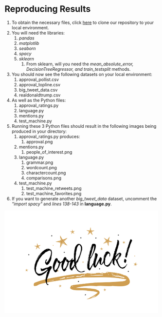 # Reproducing Results
1. To obtain the necessary files, click [here](https://github.com/jzli23/CSE163Project) to clone our repository to your local environment.
2. You will need the libraries:
    1. _pandas_
    2. _matplotlib_
    3. _seaborn_
    4. _spacy_
    5. _sklearn_
        1. From sklearn, will you need the _mean_absolute_error, DecisionTreeRegressor, and train_testsplit_ methods.
3. You should now see the following datasets on your local environment:
    1. approval_pollist.csv
    2. approval_topline.csv
    3. big_tweet_data.csv
    4. realdonaldtrump.csv
4. As well as the Python files:
    1. approval_ratings.py
    2. language.py
    3. mentions.py
    4. test_machine.py
5. Running these 3 Python files should result in the following images being produced in your directory:
    1. approval_ratings.py produces:
        1. approval.png
    2. mentions.py
        1. people_of_interest.png
    3. language.py
        1. grammar.png
        2. wordcount.png
        3. charactercount.png
        4. comparisons.png
    4. test_machine.py
        1. test_machine_retweets.png
        2. test_machine_favorites.png
6. If you want to generate another _big_tweet_data_ dataset, uncomment the _"import spacy"_ and _lines 138-143_ in **language.py**.



![Good Luck Image](/Good_luck.jpg)
